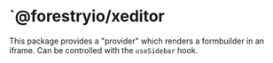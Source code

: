 # `@forestryio/xeditor

This package provides a "provider" which renders a formbuilder in an iframe.
Can be controlled with the `useSidebar` hook.
